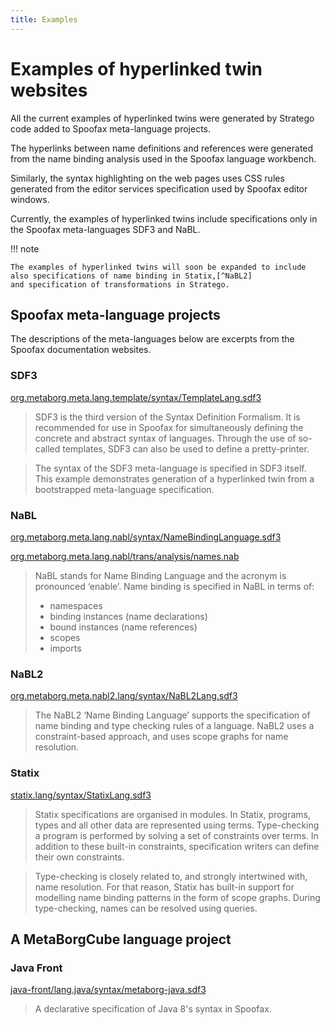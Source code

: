 ```yaml
---
title: Examples
---
```


# Examples of hyperlinked twin websites

All the current examples of hyperlinked twins were generated by Stratego code added to Spoofax meta-language projects.

The hyperlinks between name definitions and references were generated from the name binding analysis 
used in the Spoofax language workbench.

Similarly, the syntax highlighting on the web pages uses CSS rules generated from the editor services
specification used by Spoofax editor windows.

Currently, the examples of hyperlinked twins include specifications only in the Spoofax meta-languages
SDF3 and NaBL.

!!! note

    The examples of hyperlinked twins will soon be expanded to include also specifications of name binding in Statix,[^NaBL2]
    and specification of transformations in Stratego.

[^NaBL2]: NaBL2 is omitted because Spoofax does not support name-based navigation in NaBL2 specifications.

## Spoofax meta-language projects

The descriptions of the meta-languages below are excerpts from the Spoofax documentation websites.

### SDF3

[org.metaborg.meta.lang.template/syntax/TemplateLang.sdf3](https://pdmosses.github.io/sdf/org.metaborg.meta.lang.template/syntax/TemplateLang.sdf3/)

> SDF3 is the third version of the Syntax Definition Formalism.
> It is recommended for use in Spoofax for simultaneously defining the concrete and abstract syntax of languages.
> Through the use of so-called templates, SDF3 can also be used to define a pretty-printer.

> The syntax of the SDF3 meta-language is specified in SDF3 itself.
> This example demonstrates generation of a hyperlinked twin from a bootstrapped meta-language specification.

### NaBL

[org.metaborg.meta.lang.nabl/syntax/NameBindingLanguage.sdf3](https://pdmosses.github.io/nabl/org.metaborg.meta.lang.nabl/syntax/NameBindingLanguage.sdf3/)

[org.metaborg.meta.lang.nabl/trans/analysis/names.nab](https://pdmosses.github.io/nabl/org.metaborg.meta.lang.nabl/trans/analysis/names.nab/)

> NaBL stands for Name Binding Language and the acronym is pronounced ‘enable’. Name binding is specified in NaBL in terms of:
> 
> - namespaces
> - binding instances (name declarations)
> - bound instances (name references)
> - scopes
> - imports

### NaBL2

[org.metaborg.meta.nabl2.lang/syntax/NaBL2Lang.sdf3](https://pdmosses.github.io/nabl/org.metaborg.meta.nabl2.lang/syntax/NaBL2Lang.sdf3/)

> The NaBL2 ‘Name Binding Language’ supports the specification of name binding and type checking rules of a language.
> NaBL2 uses a constraint-based approach, and uses scope graphs for name resolution.

### Statix

[statix.lang/syntax/StatixLang.sdf3](https://pdmosses.github.io/nabl/statix.lang/syntax/StatixLang.sdf3/)

> Statix specifications are organised in modules. In Statix, programs, types and all other data are represented using terms.
> Type-checking a program is performed by solving a set of constraints over terms.
> In addition to these built-in constraints, specification writers can define their own constraints.

> Type-checking is closely related to, and strongly intertwined with, name resolution.
> For that reason, Statix has built-in support for modelling name binding patterns in the form of scope graphs.
> During type-checking, names can be resolved using queries.

## A MetaBorgCube language project

### Java Front

[java-front/lang.java/syntax/metaborg-java.sdf3](https://pdmosses.github.io/java-front/lang.java/syntax/metaborg-java.sdf3/)

> A declarative specification of Java 8's syntax in Spoofax.
